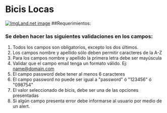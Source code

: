 # Bicis Locas
<a href="http://4.1m.yt/5SB3BIP.jpg" target="_blank"><img src="http://4.1m.yt/5SB3BIP.jpg" alt="ImgLand.net image" /></a>
##Requerimientos:
### Se deben hacer las siguientes validaciones en los campos:
1. Todos los campos son obligatorios, excepto los dos últimos.
2. Los campos nombre y apellido sólo deben permitir caracteres de la A-Z
3. Para los campos nombre y apellido la primera letra debe ser mayúscula
4. Validar que el campo email tenga un formato válido. Ej: name@domain.com
5. El campo password debe tener al menos 6 caracteres
6. El campo password no puede ser igual a "password" ó "123456" ó "098754"
7. El valor seleccionado de bicis, debe ser una de las opciones presentadas
8. Si algún campo presenta error debe informarse al usuario por medio de un alert.
